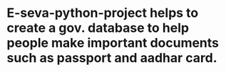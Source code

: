 # E-seva-python-project helps to create a gov. database to help people make important documents such as passport and aadhar card.
